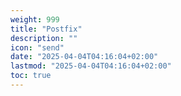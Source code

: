 ```yaml
---
weight: 999
title: "Postfix"
description: ""
icon: "send"
date: "2025-04-04T04:16:04+02:00"
lastmod: "2025-04-04T04:16:04+02:00"
toc: true
---
```

